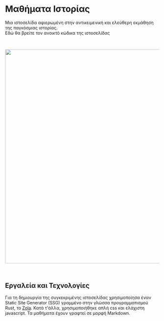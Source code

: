 # Μαθήματα Ιστορίας

Μια ιστοσελίδα αφιερωμένη στην αντικειμενική και ελεύθερη εκμάθηση της παγκόσμιας ιστορίας. <br />
Εδώ θα βρείτε τον ανοικτό κώδικα της ιστοσελίδας

<br />

<p align="center">
  <img width="700px" src="https://imgur.com/2K9coRO.png">
</p>

<br />

## Εργαλεία και Τεχνολογίες

Για τη δημιουργία της συγκεκριμένης ιστοσελίδας χρησιμοποίησα έναν Static Site Generator (SSG) γραμμένο στην γλώσσα προγραμματισμού Rust, το [Zola](https://www.getzola.org/).
Κατά τ'άλλα, χρησιμοποιήθηκε απλή css και ελάχιστη javascript. Τα μαθήματα έχουν γραφτεί σε μορφή Markdown.
